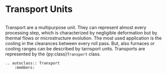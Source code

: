 # Transport Units

```{py:currentmodule} pyroll.core
```

Transport are a multipurpose unit.
They can represent almost every processing step, which is characterized by negligible deformation but by thermal flows or microstructure evolution.
The most used application is the cooling in the clearances between every roll pass.
But, also furnaces or cooling ranges can be described by tarnsport units.
Transports are represented by the {py:class}`Transport` class.

```{eval-rst} 
.. autoclass:: Transport
    :members:
```
